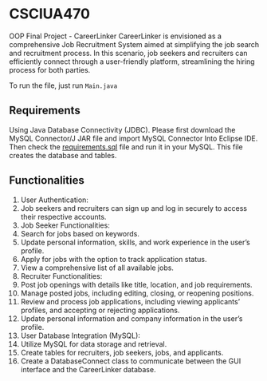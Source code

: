 # CSCIUA470
OOP Final Project - CareerLinker
CareerLinker is envisioned as a comprehensive Job Recruitment System aimed at
simplifying the job search and recruitment process. In this scenario, job seekers and recruiters
can efficiently connect through a user-friendly platform, streamlining the hiring process for both
parties. 

To run the file, just run `Main.java`

## Requirements
Using Java Database Connectivity (JDBC). Please first download the MySQL Connector/J JAR file and import MySQL Connector Into Eclipse IDE. Then check the [requirements.sql](https://github.com/VeraShi17/CSCIUA470/blob/main/requirements.sql) file and run it in your MySQL. This file creates the database and tables.

## Functionalities
1. User Authentication:
  1. Job seekers and recruiters can sign up and log in securely to access their respective accounts.
2. Job Seeker Functionalities:
  1. Search for jobs based on keywords.
  2. Update personal information, skills, and work experience in the user’s profile.
  3. Apply for jobs with the option to track application status.
  4. View a comprehensive list of all available jobs.
3. Recruiter Functionalities:
  1. Post job openings with details like title, location, and job requirements.
  2. Manage posted jobs, including editing, closing, or reopening positions.
  3. Review and process job applications, including viewing applicants’ profiles, and accepting or rejecting applications.
  4. Update personal information and company information in the user’s profile.
4. User Database Integration (MySQL):
  1. Utilize MySQL for data storage and retrieval.
  2. Create tables for recruiters, job seekers, jobs, and applicants.
  3. Create a DatabaseConnect class to communicate between the GUI interface and the CareerLinker database.
